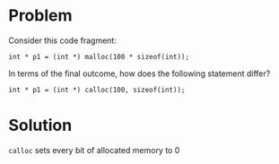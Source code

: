 # Problem
Consider this code fragment:
```
int * p1 = (int *) malloc(100 * sizeof(int));
```
In terms of the final outcome, how does the following statement differ?
```
int * p1 = (int *) calloc(100, sizeof(int));
```
# Solution
`calloc` sets every bit of allocated memory to 0
